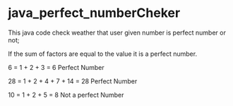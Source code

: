 # java_perfect_numberCheker
This java code check weather that user given number is perfect number or not;

If the sum of factors are equal to the value it is a perfect number.

6  =  1 + 2 + 3 = 6  Perfect Number

28 =  1 + 2 + 4 + 7 + 14 = 28 Perfect Number

10 = 1 + 2 + 5 = 8 Not a perfect Number
